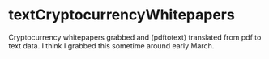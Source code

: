 # textCryptocurrencyWhitepapers
Cryptocurrency whitepapers grabbed and (pdftotext) translated from pdf to text data. I think I grabbed this sometime around early March.
